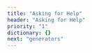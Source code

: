 ```yaml
---
title: "Asking for Help"
header: "Asking for Help"
priority: "1"
dictionary: {}
next: "generators"
---
```


